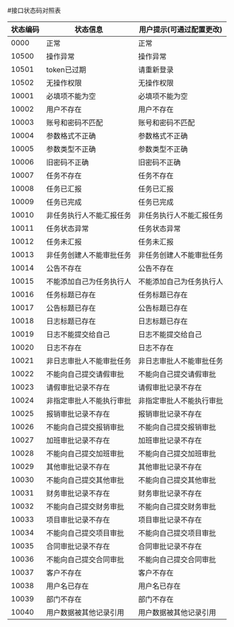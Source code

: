 #接口状态码对照表

| 状态编码 | 状态信息 | 用户提示(可通过配置更改) |
| -- | -- | -- |
| 0000 | 正常 | 正常 |
| 10500 | 操作异常 | 操作异常 |
| 10501 | token已过期 | 请重新登录 |
| 10502 | 无操作权限 | 无操作权限 |
| 10001 | 必填项不能为空 | 必填项不能为空 |
| 10002 | 用户不存在 | 用户不存在 |
| 10003 | 账号和密码不匹配 | 账号和密码不匹配 |
| 10004 | 参数格式不正确 | 参数格式不正确 |
| 10005 | 参数类型不正确 | 参数类型不正确 |
| 10006 | 旧密码不正确 | 旧密码不正确 |
| 10007 | 任务不存在 | 任务不存在 |
| 10008 | 任务已汇报 | 任务已汇报 |
| 10009 | 任务已完成 | 任务已完成 |
| 10010 | 非任务执行人不能汇报任务 | 非任务执行人不能汇报任务 |
| 10011 | 任务状态异常 | 任务状态异常 |
| 10012 | 任务未汇报 | 任务未汇报 |
| 10013 | 非任务创建人不能审批任务 | 非任务创建人不能审批任务 |
| 10014 | 公告不存在 | 公告不存在 |
| 10015 | 不能添加自己为任务执行人 | 不能添加自己为任务执行人 |
| 10016 | 任务标题已存在 | 任务标题已存在 |
| 10017 | 公告标题已存在 | 公告标题已存在 |
| 10018 | 日志标题已存在 | 日志标题已存在 |
| 10019 | 日志不能提交给自己 | 日志不能提交给自己 |
| 10020 | 日志不存在 | 日志不存在 |
| 10021 | 非日志审批人不能审批任务 | 非日志审批人不能审批任务 |
| 10022 | 不能向自己提交请假审批 | 不能向自己提交请假审批 |
| 10023 | 请假审批记录不存在 | 请假审批记录不存在 |
| 10024 | 非指定审批人不能执行审批 | 非指定审批人不能执行审批 |
| 10025 | 报销审批记录不存在 | 报销审批记录不存在 |
| 10026 | 不能向自己提交报销审批 | 不能向自己提交报销审批 |
| 10027 | 加班审批记录不存在 | 加班审批记录不存在 |
| 10028 | 不能向自己提交加班审批 | 不能向自己提交加班审批 |
| 10029 | 其他审批记录不存在 | 其他审批记录不存在 |
| 10030 | 不能向自己提交其他审批 | 不能向自己提交其他审批 |
| 10031 | 财务审批记录不存在 | 财务审批记录不存在 |
| 10032 | 不能向自己提交财务审批 | 不能向自己提交财务审批 |
| 10033 | 项目审批记录不存在 | 项目审批记录不存在 |
| 10034 | 不能向自己提交项目审批 | 不能向自己提交项目审批 |
| 10035 | 合同审批记录不存在 | 合同审批记录不存在 |
| 10036 | 不能向自己提交合同审批 | 不能向自己提交合同审批 |
| 10037 | 客户不存在 | 客户不存在 |
| 10038 | 用户名已存在 | 用户名已存在 |
| 10039 | 部门不存在 | 部门不存在 |
| 10040 | 用户数据被其他记录引用 | 用户数据被其他记录引用 |